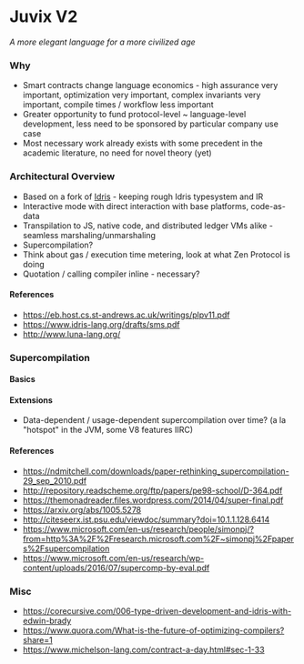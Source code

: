 Juvix V2
========

*A more elegant language for a more civilized age*

### Why

* Smart contracts change language economics - high assurance very important, optimization very important, complex invariants very important, compile times / workflow less important
* Greater opportunity to fund protocol-level ~ language-level development, less need to be sponsored by particular company use case
* Most necessary work already exists with some precedent in the academic literature, no need for novel theory (yet)

### Architectural Overview

* Based on a fork of [Idris](https://idris-lang.org) - keeping rough Idris typesystem and IR
* Interactive mode with direct interaction with base platforms, code-as-data
* Transpilation to JS, native code, and distributed ledger VMs alike - seamless marshaling/unmarshaling
* Supercompilation?
* Think about gas / execution time metering, look at what Zen Protocol is doing
* Quotation / calling compiler inline - necessary?
 
#### References

* https://eb.host.cs.st-andrews.ac.uk/writings/plpv11.pdf
* https://www.idris-lang.org/drafts/sms.pdf
* http://www.luna-lang.org/

### Supercompilation

#### Basics

#### Extensions

* Data-dependent / usage-dependent supercompilation over time? (a la "hotspot" in the JVM, some V8 features IIRC)

#### References

* https://ndmitchell.com/downloads/paper-rethinking_supercompilation-29_sep_2010.pdf
* http://repository.readscheme.org/ftp/papers/pe98-school/D-364.pdf
* https://themonadreader.files.wordpress.com/2014/04/super-final.pdf
* https://arxiv.org/abs/1005.5278
* http://citeseerx.ist.psu.edu/viewdoc/summary?doi=10.1.1.128.6414
* https://www.microsoft.com/en-us/research/people/simonpj/?from=http%3A%2F%2Fresearch.microsoft.com%2F~simonpj%2Fpapers%2Fsupercompilation
* https://www.microsoft.com/en-us/research/wp-content/uploads/2016/07/supercomp-by-eval.pdf

### Misc

* https://corecursive.com/006-type-driven-development-and-idris-with-edwin-brady
* https://www.quora.com/What-is-the-future-of-optimizing-compilers?share=1
* https://www.michelson-lang.com/contract-a-day.html#sec-1-33
